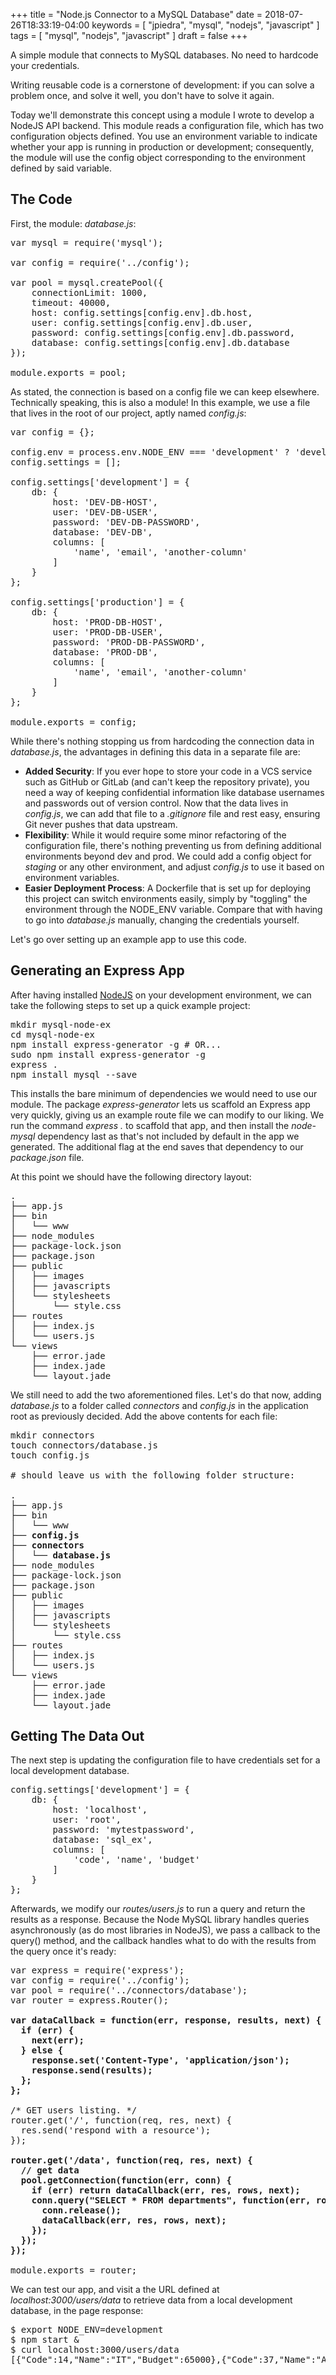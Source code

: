 +++
title = "Node.js Connector to a MySQL Database"
date = 2018-07-26T18:33:19-04:00
keywords = [ "jpiedra", "mysql", "nodejs", "javascript" ]
tags = [ "mysql", "nodejs", "javascript" ]
draft = false
+++

A simple module that connects to MySQL databases. No need to hardcode your credentials. 

<!--more-->
Writing reusable code is a cornerstone of development: if you can solve a problem once, and solve it well, you don't have to solve it again.

Today we'll demonstrate this concept using a module I wrote to develop a NodeJS API backend. This module reads a configuration file, which has two configuration objects defined. You use an environment variable to indicate whether your app is running in production or development; consequently, the module will use the config object corresponding to the environment defined by said variable. 

<h2>The Code</h2>
First, the module: <i>database.js</i>:

<pre>
var mysql = require('mysql');

var config = require('../config');

var pool = mysql.createPool({
    connectionLimit: 1000,
    timeout: 40000,
    host: config.settings[config.env].db.host,
    user: config.settings[config.env].db.user,
    password: config.settings[config.env].db.password,
    database: config.settings[config.env].db.database
});

module.exports = pool;
</pre>

As stated, the connection is based on a config file we can keep elsewhere. Technically speaking, this is also a module! In this example, we use a file that lives in the root of our project, aptly named <i>config.js</i>:

<pre>
var config = {};

config.env = process.env.NODE_ENV === 'development' ? 'development' : 'production';
config.settings = [];

config.settings['development'] = {
	db: {
		host: 'DEV-DB-HOST',
		user: 'DEV-DB-USER',
		password: 'DEV-DB-PASSWORD',
		database: 'DEV-DB',
		columns: [
			'name', 'email', 'another-column'
		]
	}	
};

config.settings['production'] = {
	db: {
		host: 'PROD-DB-HOST',
		user: 'PROD-DB-USER',
		password: 'PROD-DB-PASSWORD',
		database: 'PROD-DB',
		columns: [
			'name', 'email', 'another-column'
		]
	}	
};

module.exports = config;
</pre>

While there's nothing stopping us from hardcoding the connection data in <i>database.js</i>, the advantages in defining this data in a separate file are:

<ul>
    <li><b>Added Security</b>: If you ever hope to store your code in a VCS service such as GitHub or GitLab (and can't keep the repository private), you need a way of keeping confidential information like database usernames and passwords out of version control. Now that the data lives in <i>config.js</i>, we can add that file to a <i>.gitignore</i> file and rest easy, ensuring Git never pushes that data upstream.</li>
    <li><b>Flexibility</b>: While it would require some minor refactoring of the configuration file, there's nothing preventing us from defining additional environments beyond dev and prod. We could add a config object for <i>staging</i> or any other environment, and adjust <i>config.js</i> to use it based on environment variables.</li>
    <li><b>Easier Deployment Process</b>: A Dockerfile that is set up for deploying this project can switch environments easily, simply by "toggling" the environment through the NODE_ENV variable. Compare that with having to go into <i>database.js</i> manually, changing the credentials yourself.</li>
</ul>

Let's go over setting up an example app to use this code. 

<h2>Generating an Express App</h2>

After having installed <a href="https://nodejs.org/en/download/">NodeJS</a> on your development environment, we can take the following steps to set up a quick example project:

<pre>
mkdir mysql-node-ex
cd mysql-node-ex
npm install express-generator -g # OR...
sudo npm install express-generator -g
express .
npm install mysql --save
</pre>

This installs the bare minimum of dependencies we would need to use our module. The package <i>express-generator</i> lets us scaffold an Express app very quickly, giving us an example route file we can modify to our liking. We run the command <i>express .</i> to scaffold that app, and then install the <i>node-mysql</i> dependency last as that's not included by default in the app we generated. The additional flag at the end saves that dependency to our <i>package.json</i> file.

At this point we should have the following directory layout:
<pre>
.
├── app.js
├── bin
│   └── www
├── node_modules
├── package-lock.json
├── package.json
├── public
│   ├── images
│   ├── javascripts
│   └── stylesheets
│       └── style.css
├── routes
│   ├── index.js
│   └── users.js
└── views
    ├── error.jade
    ├── index.jade
    └── layout.jade
</pre>

We still need to add the two aforementioned files. Let's do that now, adding <i>database.js</i> to a folder called <i>connectors</i> and <i>config.js</i> in the application root as previously decided. Add the above contents for each file:

<pre>
mkdir connectors
touch connectors/database.js
touch config.js

# should leave us with the following folder structure:

.
├── app.js
├── bin
│   └── www
<b>├── config.js
├── connectors
│   └── database.js</b>
├── node_modules
├── package-lock.json
├── package.json
├── public
│   ├── images
│   ├── javascripts
│   └── stylesheets
│       └── style.css
├── routes
│   ├── index.js
│   └── users.js
└── views
    ├── error.jade
    ├── index.jade
    └── layout.jade
</pre>

<h2>Getting The Data Out</h2>

The next step is updating the configuration file to have credentials set for a local development database.

<pre>
config.settings['development'] = {
	db: {
		host: 'localhost',
		user: 'root',
		password: 'mytestpassword',
		database: 'sql_ex',
		columns: [
			'code', 'name', 'budget'
		]
	}	
};
</pre>

Afterwards, we modify our <i>routes/users.js</i> to run a query and return the results as a response. Because the Node MySQL library handles queries asynchronously (as do most libraries in NodeJS), we pass a callback to the query() method, and the callback handles what to do with the results from the query once it's ready:

<pre>
var express = require('express');
var config = require('../config');
var pool = require('../connectors/database');
var router = express.Router();

<b>var dataCallback = function(err, response, results, next) {
  if (err) {
    next(err);
  } else {
    response.set('Content-Type', 'application/json');
    response.send(results);
  };
};</b>

/* GET users listing. */
router.get('/', function(req, res, next) {
  res.send('respond with a resource');
});

<b>router.get('/data', function(req, res, next) {
  // get data
  pool.getConnection(function(err, conn) {
    if (err) return dataCallback(err, res, rows, next);
    conn.query("SELECT * FROM departments", function(err, rows) {
      conn.release();
      dataCallback(err, res, rows, next);
    });
  });
});</b>

module.exports = router;
</pre>

We can test our app, and visit a the URL defined at <i>localhost:3000/users/data</i> to retrieve data from a local development database, in the page response:

<pre>
$ export NODE_ENV=development
$ npm start &
$ curl localhost:3000/users/data
[{"Code":14,"Name":"IT","Budget":65000},{"Code":37,"Name":"Accounting","Budget":15000},{"Code":59,"Name":"Human Resources","Budget":240000},{"Code":77,"Name":"Research","Budget":55000}]GET /users/data 200 14.996 ms - 185
</pre>